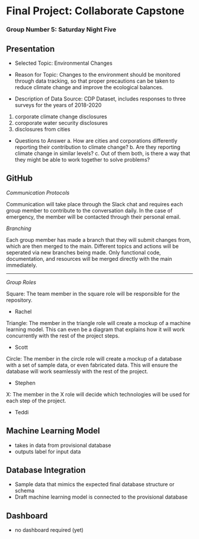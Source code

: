 # Final Project: Collaborate Capstone
### Group Number 5: Saturday Night Five

## Presentation 

- Selected Topic: Environmental Changes

- Reason for Topic: Changes to the environment should be monitored through data tracking, so that proper precautions can be taken to reduce climate change and improve the ecological balances. 

- Description of Data Source: CDP Dataset, includes responses to three surveys for the years of 2018-2020
1. corporate climate change disclosures
2. coroporate water security disclosures
3. disclosures from cities

- Questions to Answer
a. How are cities and corporations differently reporting their contribution to climate change? 
b. Are they reporting climate change in similar levels? 
c. Out of them both, is there a way that they might be able to work together to solve problems? 

## GitHub

*Communication Protocols*

Communication will take place through the Slack chat and requires each group member to contribute to the conversation daily. 
In the case of emergency, the member will be contacted through their personal email. 

*Branching*

Each group member has made a branch that they will submit changes from, which are then merged to the main. Different topics and actions will be seperated via new branches being made. Only functional code, documentation, and resources will be merged directly with the main immediately. 

------------------------------------------------------
*Group Roles*

Square: The team member in the square role will be responsible for the repository. 

- Rachel 

Triangle: The member in the triangle role will create a mockup of a machine learning model. This can even be a diagram that explains how it will work concurrently with the rest of the project steps.

- Scott

Circle: The member in the circle role will create a mockup of a database with a set of sample data, or even fabricated data. This will ensure the database will work seamlessly with the rest of the project.

- Stephen

X: The member in the X role will decide which technologies will be used for each step of the project.

- Teddi


## Machine Learning Model

- takes in data from provisional database
- outputs label for input data

## Database Integration

- Sample data that mimics the expected final database structure or schema
- Draft machine learning model is connected to the provisional database

## Dashboard

- no dashboard required (yet)
